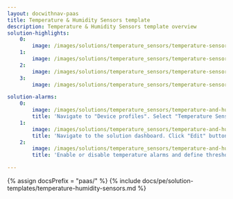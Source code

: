 ```yaml
---
layout: docwithnav-paas
title: Temperature & Humidity Sensors template
description: Temperature & Humidity Sensors template overview
solution-highlights:
    0:
        image: /images/solutions/temperature_sensors/temperature-sensors-1.png
    1:
        image: /images/solutions/temperature_sensors/temperature-sensors-2.png
    2:
        image: /images/solutions/temperature_sensors/temperature-sensors-3.png
    3:
        image: /images/solutions/temperature_sensors/temperature-sensors-4.png

solution-alarms:
    0:
        image: /images/solutions/temperature_sensors/temperature-and-humidity-alarm-rules-src.png
        title: 'Navigate to "Device profiles". Select "Temperature Sensor" profile. Open "Alarm rules" tab.'
    1:
        image: /images/solutions/temperature_sensors/temperature-and-humidity-edit-device-btn-src.png
        title: 'Navigate to the solution dashboard. Click "Edit" button in the corresponding sensor row.'
    2:
        image: /images/solutions/temperature_sensors/temperature-and-humidity-edit-device-src.png
        title: 'Enable or disable temperature alarms and define thresholds.'

---
```


{% assign docsPrefix = "paas/" %}
{% include docs/pe/solution-templates/temperature-humidity-sensors.md %}